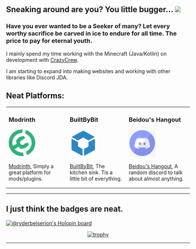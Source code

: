 ## Sneaking around are you? You little bugger... ![](https://komarev.com/ghpvc/?username=ryderbelserion&flat-square)

### Have you ever wanted to be a Seeker of many? Let every worthy sacrifice be carved in ice to endure for all time. The price to pay for eternal youth.

I mainly spend my time working with the Minecraft (Java/Kotlin) on development with [CrazyCrew](https://github.com/Crazy-Crew).

I am starting to expand into making websites and working with other libraries like Discord JDA.

<!-- START Links -->
[Sponsors]: https://github.com/sponsors/RyderBelserion
[Discord]: https://discord.gg/Gsan8cFrDJ

[Sponsors Badge]: https://raw.githubusercontent.com/intergrav/devins-badges/v2/assets/cozy/donate/ghsponsors-singular_vector.svg
[Discord Badge]: https://raw.githubusercontent.com/intergrav/devins-badges/v2/assets/cozy/social/discord-singular_vector.svg

<!-- END Links -->

## Neat Platforms:
<table>
  
 <tr>

  <td>

  ### Modrinth
    
  [<img src="https://raw.githubusercontent.com/RyderBelserion/Assets/main/modrinth.webp" alt="Modrinth" height="75">](https://modrinth.com/)
    
   [Modrinth](https://modrinth.com/), Simply a great platform for mods/plugins.

  </td>
    
  <td>

  ### BuiltByBit
    
  [<img src="https://raw.githubusercontent.com/RyderBelserion/Assets/main/builtbybit.webp" alt="BuiltByBit" height="75">](https://builtbybit.com/)
    
   [BuiltByBit](https://builtbybit.com/), The kitchen sink. Tis a little bit of everything.

  </td>

  <td>

  ### Beidou's Hangout
    
  [<img src="https://raw.githubusercontent.com/RyderBelserion/Assets/main/discord.webp" alt="Beidou's Hangout" height="75">](https://discord.gg/w7yCw4M9za)
    
  [Beidou's Hangout](https://discord.gg/w7yCw4M9za), A random discord to talk about almost anything.
    
  </td>

 </tr>
  
</table>

---
## I just think the badges are neat.
[![@ryderbelserion's Holopin board](https://holopin.me/ryderbelserion)](https://holopin.io/@ryderbelserion)

<div align="center">
  
  [![trophy](https://github-profile-trophy.vercel.app/?username=ryderbelserion&theme=onedark)](https://github.com/ryo-ma/github-profile-trophy)
  
</div>
  
---
